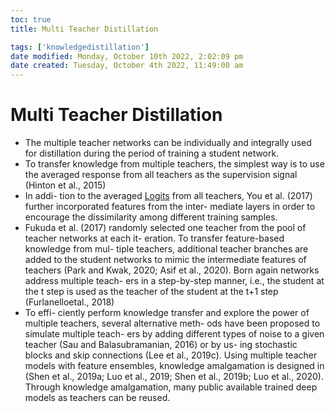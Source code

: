 ```yaml
---
toc: true
title: Multi Teacher Distillation

tags: ['knowledgedistillation']
date modified: Monday, October 10th 2022, 2:02:09 pm
date created: Tuesday, October 4th 2022, 11:49:00 am
---
```


# Multi Teacher Distillation
- The multiple teacher networks can be individually and integrally used for distillation during the period of training a student network.
- To transfer knowledge from multiple teachers, the simplest way is to use the averaged response from all teachers as the supervision signal (Hinton et al., 2015)
- In addi- tion to the averaged [Logits](Logits.md) from all teachers, You et al. (2017) further incorporated features from the inter- mediate layers in order to encourage the dissimilarity among different training samples.
- Fukuda et al. (2017) randomly selected one teacher from the pool of teacher networks at each it- eration. To transfer feature-based knowledge from mul- tiple teachers, additional teacher branches are added to the student networks to mimic the intermediate features of teachers (Park and Kwak, 2020; Asif et al., 2020). Born again networks address multiple teach- ers in a step-by-step manner, i.e., the student at the t step is used as the teacher of the student at the t+1 step (Furlanelloetal., 2018)
- To effi- ciently perform knowledge transfer and explore the power of multiple teachers, several alternative meth- ods have been proposed to simulate multiple teach- ers by adding different types of noise to a given teacher (Sau and Balasubramanian, 2016) or by us- ing stochastic blocks and skip connections (Lee et al., 2019c). Using multiple teacher models with feature ensembles, knowledge amalgamation is designed in (Shen et al., 2019a; Luo et al., 2019; Shen et al., 2019b; Luo et al., 2020). Through knowledge amalgamation, many public available trained deep models as teachers can be reused.



